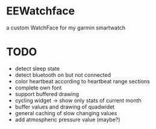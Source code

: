 # EEWatchface
a custom WatchFace for my garmin smartwatch


# TODO
- detect sleep state
- detect bluetooth on but not connected
- color heartbeat according to heartbeat range sections
- complete own font
- support buffered drawing
- cycling widget -> show only stats of current month
- buffer values and drawing of quadwidet
- general caching of slow changing values
- add atmospheric pressure value (maybe?)